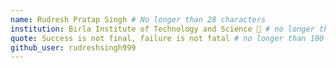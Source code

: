 ```yaml
---
name: Rudresh Pratap Singh # No longer than 28 characters
institution: Birla Institute of Technology and Science 🚩 # no longer than 58 characters
quote: Success is not final, failure is not fatal # no longer than 100 characters, avoid using quotes(") to guarantee the format remains the same.
github_user: rudreshsingh999
---
```

